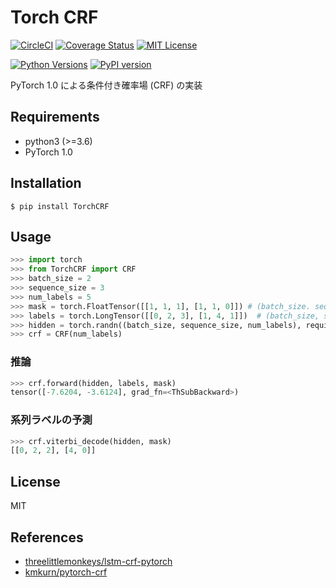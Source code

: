 # Torch CRF

[![CircleCI](https://circleci.com/gh/s14t284/TorchCRF.svg?style=svg)](https://circleci.com/gh/s14t284/TorchCRF)
[![Coverage Status](https://coveralls.io/repos/github/s14t284/TorchCRF/badge.svg)](https://coveralls.io/github/s14t284/TorchCRF)
[![MIT License](https://img.shields.io/github/license/s14t284/TorchCRF)](LICENSE)

[![Python Versions](https://img.shields.io/pypi/pyversions/TorchCRF.svg)](https://pypi.org/project/TorchCRF/)
[![PyPI version](https://badge.fury.io/py/TorchCRF.svg)](https://badge.fury.io/py/TorchCRF)

PyTorch 1.0 による条件付き確率場 (CRF) の実装

## Requirements

- python3 (>=3.6)
- PyTorch 1.0

## Installation

    $ pip install TorchCRF

## Usage

```python
>>> import torch
>>> from TorchCRF import CRF
>>> batch_size = 2
>>> sequence_size = 3
>>> num_labels = 5
>>> mask = torch.FloatTensor([[1, 1, 1], [1, 1, 0]]) # (batch_size. sequence_size)
>>> labels = torch.LongTensor([[0, 2, 3], [1, 4, 1]])  # (batch_size, sequence_size)
>>> hidden = torch.randn((batch_size, sequence_size, num_labels), requires_grad=True)
>>> crf = CRF(num_labels)
```

### 推論

```python
>>> crf.forward(hidden, labels, mask)
tensor([-7.6204, -3.6124], grad_fn=<ThSubBackward>)
```

### 系列ラベルの予測

```python
>>> crf.viterbi_decode(hidden, mask)
[[0, 2, 2], [4, 0]]
```

## License

MIT

## References

- [threelittlemonkeys/lstm-crf-pytorch](https://github.com/threelittlemonkeys/lstm-crf-pytorch)
- [kmkurn/pytorch-crf](https://github.com/kmkurn/pytorch-crf)
